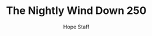---
image: /assets/img/nwd/250_nwd_jeremiah_31_13_b_nlt.png
title: The Nightly Wind Down 250
categories:
  - The Nightly Wind Down
author: Hope Staff
notes: The Nightly Wind Down 250
embed: >-
  EMBED_GOES_HERE
transcript: >-
  SOME LINES OF TEXT START HERE
---
